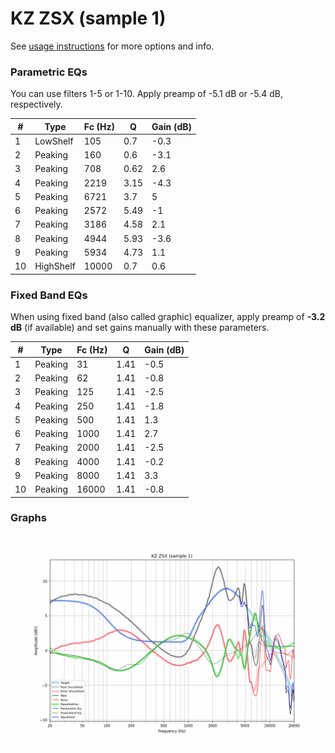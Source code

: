 # KZ ZSX (sample 1)
See [usage instructions](https://github.com/jaakkopasanen/AutoEq#usage) for more options and info.

### Parametric EQs
You can use filters 1-5 or 1-10. Apply preamp of -5.1 dB or -5.4 dB, respectively.

|   # | Type      |   Fc (Hz) |    Q |   Gain (dB) |
|-----|-----------|-----------|------|-------------|
|   1 | LowShelf  |       105 | 0.7  |        -0.3 |
|   2 | Peaking   |       160 | 0.6  |        -3.1 |
|   3 | Peaking   |       708 | 0.62 |         2.6 |
|   4 | Peaking   |      2219 | 3.15 |        -4.3 |
|   5 | Peaking   |      6721 | 3.7  |         5   |
|   6 | Peaking   |      2572 | 5.49 |        -1   |
|   7 | Peaking   |      3186 | 4.58 |         2.1 |
|   8 | Peaking   |      4944 | 5.93 |        -3.6 |
|   9 | Peaking   |      5934 | 4.73 |         1.1 |
|  10 | HighShelf |     10000 | 0.7  |         0.6 |

### Fixed Band EQs
When using fixed band (also called graphic) equalizer, apply preamp of **-3.2 dB** (if available) and set gains manually with these parameters.

|   # | Type    |   Fc (Hz) |    Q |   Gain (dB) |
|-----|---------|-----------|------|-------------|
|   1 | Peaking |        31 | 1.41 |        -0.5 |
|   2 | Peaking |        62 | 1.41 |        -0.8 |
|   3 | Peaking |       125 | 1.41 |        -2.5 |
|   4 | Peaking |       250 | 1.41 |        -1.8 |
|   5 | Peaking |       500 | 1.41 |         1.3 |
|   6 | Peaking |      1000 | 1.41 |         2.7 |
|   7 | Peaking |      2000 | 1.41 |        -2.5 |
|   8 | Peaking |      4000 | 1.41 |        -0.2 |
|   9 | Peaking |      8000 | 1.41 |         3.3 |
|  10 | Peaking |     16000 | 1.41 |        -0.8 |

### Graphs
![](./KZ%20ZSX%20(sample%201).png)

